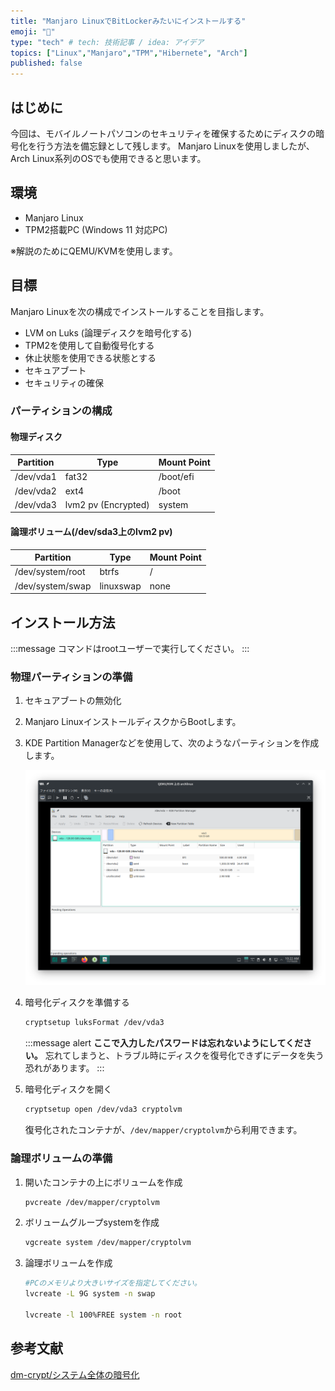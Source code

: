 ```yaml
---
title: "Manjaro LinuxでBitLockerみたいにインストールする"
emoji: "🐥"
type: "tech" # tech: 技術記事 / idea: アイデア
topics: ["Linux","Manjaro","TPM","Hibernete", "Arch"]
published: false
---
```


## はじめに

今回は、モバイルノートパソコンのセキュリティを確保するためにディスクの暗号化を行う方法を備忘録として残します。
Manjaro Linuxを使用しましたが、Arch Linux系列のOSでも使用できると思います。

## 環境

- Manjaro Linux
- TPM2搭載PC (Windows 11 対応PC)

※解説のためにQEMU/KVMを使用します。

## 目標

Manjaro Linuxを次の構成でインストールすることを目指します。

- LVM on Luks (論理ディスクを暗号化する)
- TPM2を使用して自動復号化する
- 休止状態を使用できる状態とする
- セキュアブート
- セキュリティの確保

### パーティションの構成

#### 物理ディスク

Partition | Type | Mount Point
---------|----------|---------
| /dev/vda1 | fat32 | /boot/efi |
| /dev/vda2 | ext4 | /boot |
| /dev/vda3 | lvm2 pv (Encrypted) | system |

#### 論理ボリューム(/dev/sda3上のlvm2 pv)

Partition | Type | Mount Point
---------|----------|---------
| /dev/system/root | btrfs | / |
| /dev/system/swap | linuxswap | none |

## インストール方法

:::message
コマンドはrootユーザーで実行してください。
:::

### 物理パーティションの準備

1. セキュアブートの無効化
1. Manjaro LinuxインストールディスクからBootします。
1. KDE Partition Managerなどを使用して、次のようなパーティションを作成します。

    ![partition](/images/manjaro-encryption/Screenshot_20231115_192245.png)

1. 暗号化ディスクを準備する

    ```bash
    cryptsetup luksFormat /dev/vda3
    ```

    :::message alert
    **ここで入力したパスワードは忘れないようにしてください。**
    忘れてしまうと、トラブル時にディスクを復号化できずにデータを失う恐れがあります。
    :::

1. 暗号化ディスクを開く

    ```bash
    cryptsetup open /dev/vda3 cryptolvm
    ```

    復号化されたコンテナが、`/dev/mapper/cryptolvm`から利用できます。

### 論理ボリュームの準備

1. 開いたコンテナの上にボリュームを作成

    ```bash
    pvcreate /dev/mapper/cryptolvm
    ```

1. ボリュームグループsystemを作成

    ```bash
    vgcreate system /dev/mapper/cryptolvm
    ```

1. 論理ボリュームを作成

    ```bash
    #PCのメモリより大きいサイズを指定してください。
    lvcreate -L 9G system -n swap

    lvcreate -l 100%FREE system -n root
    ```


## 参考文献

[dm-crypt/システム全体の暗号化](https://wiki.archlinux.jp/index.php/Dm-crypt/%E3%82%B7%E3%82%B9%E3%83%86%E3%83%A0%E5%85%A8%E4%BD%93%E3%81%AE%E6%9A%97%E5%8F%B7%E5%8C%96#LVM_on_LUKS)
